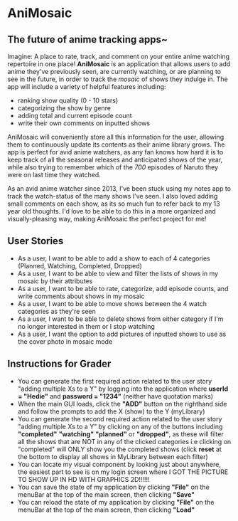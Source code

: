 # AniMosaic

## The future of anime tracking apps~

Imagine: A place to rate, track, and comment on your entire anime watching repertoire in one place!
**AniMosaic** is an application that allows users to add anime they've previously seen, are currently watching, or are 
planning to see in the future, in order to track the *mosaic* of shows they indulge in. The app will include
a variety of helpful features including:
- ranking show quality (0 - 10 stars)
- categorizing the show by genre
- adding total and current episode count
- write their own comments on inputted shows

AniMosaic will conveniently store all this information for the user, allowing them to continuously update its contents 
as their anime library grows. The app is perfect for avid anime watchers, as any fan knows how hard it is to keep track 
of all the seasonal releases and anticipated shows of the year, while also trying to remember which of the *700* 
episodes of Naruto they were on last time they watched.

As an avid anime watcher since 2013, I've been stuck using my notes app to track the watch-status of the 
many shows I've seen. I also loved adding small comments on each show, as its so much fun to refer back to my 13 year 
old thoughts. I'd love to be able to do this in a more organized and visually-pleasing way, making AniMosaic the perfect
project for me!

## User Stories
- As a user, I want to be able to add a show to each of 4 categories (Planned, Watching, Completed, Dropped)
- As a user, I want to be able to view and filter the lists of shows in my mosaic by their attributes
- As a user, I want to be able to rate, categorize, add episode counts, and write comments about shows in my mosaic
- As a user, I want to be able to move shows between the 4 watch categories as they're seen
- As a user, I want to be able to delete shows from either category if I'm no longer interested in them or I stop 
watching
- As a user, I want the option to add pictures of inputted shows to use as the cover photo in mosaic mode


## Instructions for Grader
- You can generate the first required action related to the user story "adding multiple Xs to a Y" by logging into 
  the application where **userId = "Hedie"** and **password = "1234"** (neither have quotation marks)
- When the main GUI loads, click the **"ADD"** button on the righthand side and follow the prompts to add the X 
  (show) to the Y (myLibrary)
- You can generate the second required action related to the user story "adding multiple Xs to a Y" by clicking on 
  any of the buttons including **"completed"** **"watching"** **"planned"** or **"dropped"**, as these will filter 
  all the shows that are NOT in any of the clicked categories i.e clicking on "completed" will ONLY show you the 
  completed shows (click **reset** at the bottom to display all shows in MyLibrary between each filter)
- You can locate my visual component by looking just about anywhere, the easiest part to see is on my login screen 
  where I GOT THE PICTURE TO SHOW UP IN HD WITH GRAPHICS 2D!!!!!!
- You can save the state of my application by clicking **"File"** on the menuBar at the top of the main screen, then 
  clicking **"Save"**
- You can reload the state of my application by clicking **"File"** on the menuBar at the top of the main screen, 
  then clicking **"Load"**
